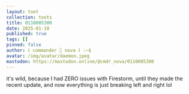 ```yaml
---
layout: toot
collection: toots
title: 0110005300
date: 2025-01-10
published: true
tags: []
pinned: false
author: ⸸ commander ░ nova ⸸ :~$
avatar: /img/avatar/daemon.jpeg
mastodon: https://mastodon.online/@cmdr_nova/0110005300
---
```


it's wild, because I had ZERO issues with Firestorm, until they made the recent update, and now everything is just breaking left and right lol
